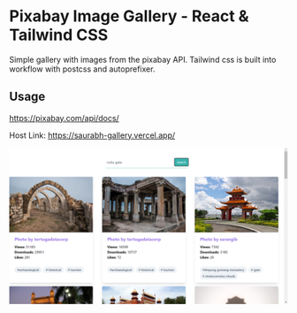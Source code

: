 # Pixabay Image Gallery - React & Tailwind CSS 

Simple gallery with images from the pixabay API. Tailwind css is built into workflow with postcss and autoprefixer.

## Usage
https://pixabay.com/api/docs/

Host Link: https://saurabh-gallery.vercel.app/

![Image 1](https://github.com/saurabhsingh-7/pixabay_gallery/blob/main/image1.png)
